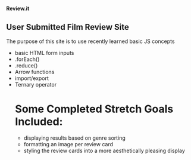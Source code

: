 #### Review.it
## User Submitted Film Review Site
The purpose of this site is to use recently learned basic JS concepts
- basic HTML form inputs
- .forEach()
- .reduce()
- Arrow functions
- import/export
- Ternary operator
  # Some Completed Stretch Goals Included:
  - displaying results based on genre sorting
  - formatting an image per review card
  - styling the review cards into a more aesthetically pleasing display
